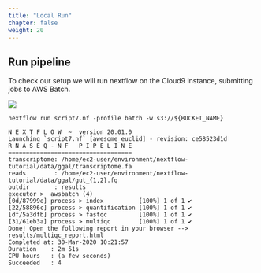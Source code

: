 ```yaml
---
title: "Local Run"
chapter: false
weight: 20
---
```



## Run pipeline 

To check our setup we will run nextflow on the Cloud9 instance, submitting jobs to AWS Batch.

![](/images/nextflow-on-aws-batch/nextflow202/nextflow-test-arch.png)


```
nextflow run script7.nf -profile batch -w s3://${BUCKET_NAME}
```

```
N E X T F L O W  ~  version 20.01.0
Launching `script7.nf` [awesome_euclid] - revision: ce58523d1d
R N A S E Q - N F   P I P E L I N E    
===================================
transcriptome: /home/ec2-user/environment/nextflow-tutorial/data/ggal/transcriptome.fa
reads        : /home/ec2-user/environment/nextflow-tutorial/data/ggal/gut_{1,2}.fq
outdir       : results
executor >  awsbatch (4)
[0d/87999e] process > index          [100%] 1 of 1 ✔
[22/58896c] process > quantification [100%] 1 of 1 ✔
[df/5a3dfb] process > fastqc         [100%] 1 of 1 ✔
[31/61eb3a] process > multiqc        [100%] 1 of 1 ✔
Done! Open the following report in your browser --> results/multiqc_report.html
Completed at: 30-Mar-2020 10:21:57
Duration    : 2m 51s
CPU hours   : (a few seconds)
Succeeded   : 4
```
